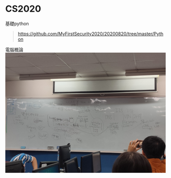 # CS2020
基礎python
>https://github.com/MyFirstSecurity2020/20200820/tree/master/Python


電腦概論
![image](https://github.com/Ruby-Dog/CS2020/blob/master/IMG20201016095330.jpg)
